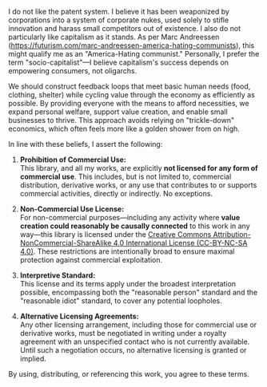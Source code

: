 I do not like the patent system. I believe it has been weaponized by corporations into a system of corporate nukes, used solely to stifle innovation and harass small competitors out of existence. I also do not particularly like capitalism as it stands. As per Marc Andreessen (https://futurism.com/marc-andreessen-america-hating-communists), this might qualify me as an "America-Hating communist." Personally, I prefer the term "socio-capitalist"—I believe capitalism's success depends on empowering consumers, not oligarchs.

We should construct feedback loops that meet basic human needs (food, clothing, shelter) while cycling value through the economy as efficiently as possible. By providing everyone with the means to afford necessities, we expand personal welfare, support value creation, and enable small businesses to thrive. This approach avoids relying on "trickle-down" economics, which often feels more like a golden shower from on high.

In line with these beliefs, I assert the following:

1. **Prohibition of Commercial Use:**  
   This library, and all my works, are explicitly **not licensed for any form of commercial use**. This includes, but is not limited to, commercial distribution, derivative works, or any use that contributes to or supports commercial activities, directly or indirectly. No exceptions.

2. **Non-Commercial Use License:**  
   For non-commercial purposes—including any activity where **value creation could reasonably be causally connected** to this work in any way—this library is licensed under the [Creative Commons Attribution-NonCommercial-ShareAlike 4.0 International License (CC-BY-NC-SA 4.0)](https://creativecommons.org/licenses/by-nc-sa/4.0/). These restrictions are intentionally broad to ensure maximal protection against commercial exploitation.

3. **Interpretive Standard:**  
   This license and its terms apply under the broadest interpretation possible, encompassing both the "reasonable person" standard and the "reasonable idiot" standard, to cover any potential loopholes.

4. **Alternative Licensing Agreements:**  
   Any other licensing arrangement, including those for commercial use or derivative works, must be negotiated in writing under a royalty agreement with an unspecified contact who is not currently available. Until such a negotiation occurs, no alternative licensing is granted or implied.

By using, distributing, or referencing this work, you agree to these terms.
